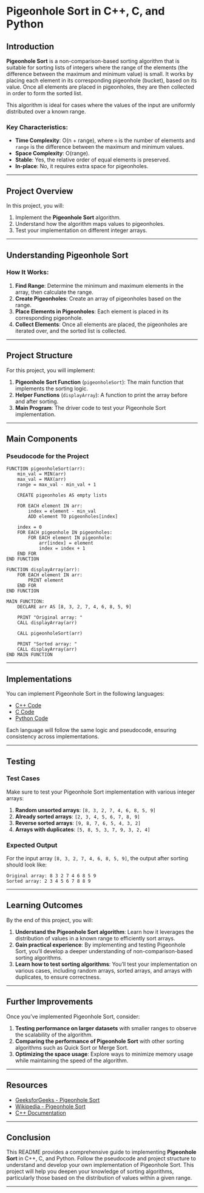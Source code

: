 # **Pigeonhole Sort in C++, C, and Python**

## **Introduction**

**Pigeonhole Sort** is a non-comparison-based sorting algorithm that is suitable for sorting lists of integers where the range of the elements (the difference between the maximum and minimum value) is small. It works by placing each element in its corresponding pigeonhole (bucket), based on its value. Once all elements are placed in pigeonholes, they are then collected in order to form the sorted list.

This algorithm is ideal for cases where the values of the input are uniformly distributed over a known range.

### **Key Characteristics**:
- **Time Complexity**: O(n + range), where `n` is the number of elements and `range` is the difference between the maximum and minimum values.
- **Space Complexity**: O(range).
- **Stable**: Yes, the relative order of equal elements is preserved.
- **In-place**: No, it requires extra space for pigeonholes.

---

## **Project Overview**

In this project, you will:
1. Implement the **Pigeonhole Sort** algorithm.
2. Understand how the algorithm maps values to pigeonholes.
3. Test your implementation on different integer arrays.

---

## **Understanding Pigeonhole Sort**

### **How It Works**:
1. **Find Range**: Determine the minimum and maximum elements in the array, then calculate the range.
2. **Create Pigeonholes**: Create an array of pigeonholes based on the range.
3. **Place Elements in Pigeonholes**: Each element is placed in its corresponding pigeonhole.
4. **Collect Elements**: Once all elements are placed, the pigeonholes are iterated over, and the sorted list is collected.

---

## **Project Structure**

For this project, you will implement:
1. **Pigeonhole Sort Function** (`pigeonholeSort`): The main function that implements the sorting logic.
2. **Helper Functions** (`displayArray`): A function to print the array before and after sorting.
3. **Main Program**: The driver code to test your Pigeonhole Sort implementation.

---

## **Main Components**

### **Pseudocode for the Project**

```plaintext
FUNCTION pigeonholeSort(arr):
    min_val = MIN(arr)
    max_val = MAX(arr)
    range = max_val - min_val + 1

    CREATE pigeonholes AS empty lists

    FOR EACH element IN arr:
        index = element - min_val
        ADD element TO pigeonholes[index]

    index = 0
    FOR EACH pigeonhole IN pigeonholes:
        FOR EACH element IN pigeonhole:
            arr[index] = element
            index = index + 1
    END FOR
END FUNCTION

FUNCTION displayArray(arr):
    FOR EACH element IN arr:
        PRINT element
    END FOR
END FUNCTION

MAIN FUNCTION:
    DECLARE arr AS [8, 3, 2, 7, 4, 6, 8, 5, 9]

    PRINT "Original array: "
    CALL displayArray(arr)

    CALL pigeonholeSort(arr)

    PRINT "Sorted array: "
    CALL displayArray(arr)
END MAIN FUNCTION
```

---

## **Implementations**

You can implement Pigeonhole Sort in the following languages:
- [C++ Code](./pigeonholesort.cpp)
- [C Code](./pigeonholesort.c)
- [Python Code](./pigeonholesort.py)

Each language will follow the same logic and pseudocode, ensuring consistency across implementations.

---

## **Testing**

### **Test Cases**
Make sure to test your Pigeonhole Sort implementation with various integer arrays:
1. **Random unsorted arrays**: `[8, 3, 2, 7, 4, 6, 8, 5, 9]`
2. **Already sorted arrays**: `[2, 3, 4, 5, 6, 7, 8, 9]`
3. **Reverse sorted arrays**: `[9, 8, 7, 6, 5, 4, 3, 2]`
4. **Arrays with duplicates**: `[5, 8, 5, 3, 7, 9, 3, 2, 4]`

### **Expected Output**
For the input array `[8, 3, 2, 7, 4, 6, 8, 5, 9]`, the output after sorting should look like:

```plaintext
Original array: 8 3 2 7 4 6 8 5 9 
Sorted array: 2 3 4 5 6 7 8 8 9 
```

---

## **Learning Outcomes**

By the end of this project, you will:
1. **Understand the Pigeonhole Sort algorithm**: Learn how it leverages the distribution of values in a known range to efficiently sort arrays.
2. **Gain practical experience**: By implementing and testing Pigeonhole Sort, you’ll develop a deeper understanding of non-comparison-based sorting algorithms.
3. **Learn how to test sorting algorithms**: You’ll test your implementation on various cases, including random arrays, sorted arrays, and arrays with duplicates, to ensure correctness.

---

## **Further Improvements**

Once you’ve implemented Pigeonhole Sort, consider:
1. **Testing performance on larger datasets** with smaller ranges to observe the scalability of the algorithm.
2. **Comparing the performance of Pigeonhole Sort** with other sorting algorithms such as Quick Sort or Merge Sort.
3. **Optimizing the space usage**: Explore ways to minimize memory usage while maintaining the speed of the algorithm.

---

## **Resources**
- [GeeksforGeeks - Pigeonhole Sort](https://www.geeksforgeeks.org/pigeonhole-sort/)
- [Wikipedia - Pigeonhole Sort](https://en.wikipedia.org/wiki/Pigeonhole_sort)
- [C++ Documentation](https://en.cppreference.com/w/)

---

## **Conclusion**

This README provides a comprehensive guide to implementing **Pigeonhole Sort** in C++, C, and Python. Follow the pseudocode and project structure to understand and develop your own implementation of Pigeonhole Sort. This project will help you deepen your knowledge of sorting algorithms, particularly those based on the distribution of values within a given range.

---